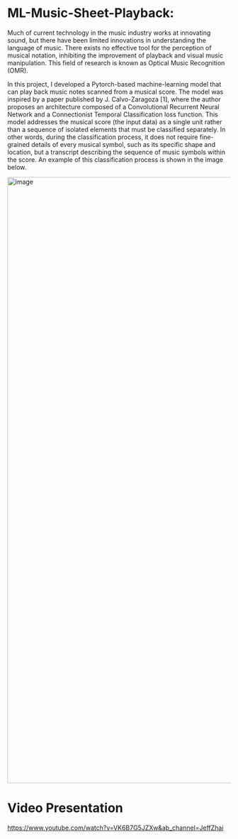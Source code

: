 # ML-Music-Sheet-Playback: 

Much of current technology in the music industry works at innovating sound, but there have been limited innovations in understanding the language of music. There exists no effective tool for the perception of musical notation, inhibiting the improvement of playback and visual music manipulation. This field of research is known as Optical Music Recognition (OMR).    

In this project, I developed a Pytorch-based machine-learning model that can play back music notes scanned from a musical score. The model was inspired by a paper published by J. Calvo-Zaragoza [1], where the author proposes an architecture composed of a Convolutional Recurrent Neural Network and a Connectionist Temporal Classification loss function. This model addresses the musical score (the input data) as a single unit rather than a sequence of isolated elements that must be classified separately. In other words, during the classification process, it does not require fine-grained details of every musical symbol, such as its specific shape and location, but a transcript describing the sequence of music symbols within the score. An example of this classification process is shown in the image below.

<img width="1366" alt="image" src="https://user-images.githubusercontent.com/59242538/132778601-4d230215-5304-4d7a-8059-a67b8d6f0767.png">

# Video Presentation 
https://www.youtube.com/watch?v=VK6B7G5JZXw&ab_channel=JeffZhai

